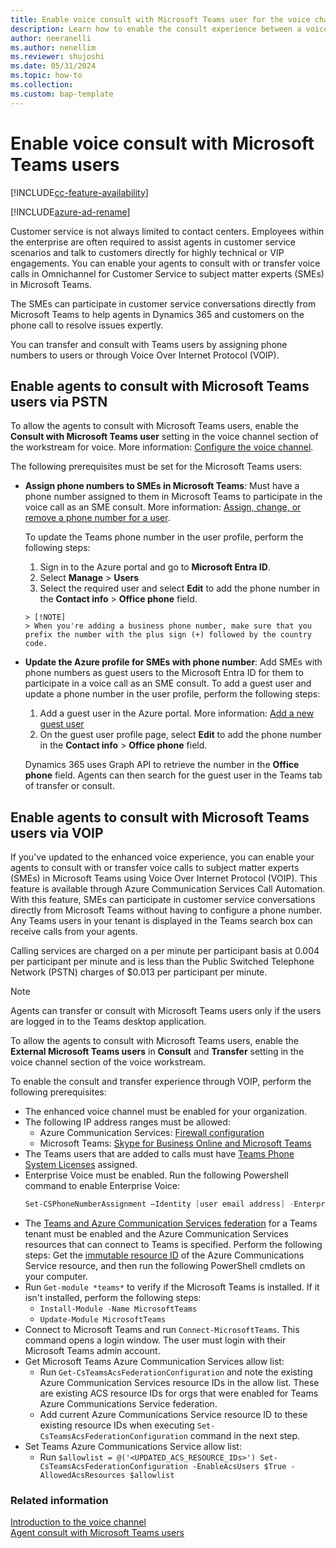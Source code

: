 ```yaml
---
title: Enable voice consult with Microsoft Teams user for the voice channel
description: Learn how to enable the consult experience between a voice channel agent and a Microsoft Teams user.
author: neeranelli
ms.author: nenellim
ms.reviewer: shujoshi
ms.date: 05/31/2024
ms.topic: how-to
ms.collection:
ms.custom: bap-template
---
```


# Enable voice consult with Microsoft Teams users

[!INCLUDE[cc-feature-availability](../../includes/cc-feature-availability.md)]


[!INCLUDE[azure-ad-rename](../../includes/cc-azure-ad-rename.md)]

Customer service is not always limited to contact centers. Employees within the enterprise are often required to assist agents in customer service scenarios and talk to customers directly for highly technical or VIP engagements. You can enable your agents to consult with or transfer voice calls in Omnichannel for Customer Service to subject matter experts (SMEs) in Microsoft Teams.

The SMEs can participate in customer service conversations directly from Microsoft Teams to help agents in Dynamics 365 and customers on the phone call to resolve issues expertly.

You can transfer and consult with Teams users by assigning phone numbers to users or through Voice Over Internet Protocol (VOIP).


## Enable agents to consult with Microsoft Teams users via PSTN

To allow the agents to consult with Microsoft Teams users, enable the **Consult with Microsoft Teams user** setting in the voice channel section of the workstream for voice. More information: [Configure the voice channel](../voice-channel-route-queues.md#configure-a-voice-channel). 

The following prerequisites must be set for the Microsoft Teams users:

- **Assign phone numbers to SMEs in Microsoft Teams**: Must have a phone number assigned to them in Microsoft Teams to participate in the voice call as an SME consult. More information: [Assign, change, or remove a phone number for a user](/microsoftteams/assign-change-or-remove-a-phone-number-for-a-user).

  To update the Teams phone number in the user profile, perform the following steps: 
    1. Sign in to the Azure portal and go to **Microsoft Entra ID**.
    1. Select **Manage** > **Users**
    1. Select the required user and select **Edit** to add the phone number in the **Contact info** > **Office phone** field.
    
      > [!NOTE]
      > When you're adding a business phone number, make sure that you prefix the number with the plus sign (+) followed by the country code.

- **Update the Azure profile for SMEs with phone number**: Add SMEs with phone numbers as guest users to the Microsoft Entra ID for them to participate in a voice call as an SME consult. To add a guest user and update a phone number in the user profile, perform the following steps:

     1. Add a guest user in the Azure portal. More information: [Add a new guest user](/entra/external-id/b2b-quickstart-add-guest-users-portal)
     2. On the guest user profile page, select **Edit** to add the phone number in the **Contact info** > **Office phone** field.

  Dynamics 365 uses Graph API to retrieve the number in the **Office phone** field. Agents can then search for the guest user in the Teams tab of transfer or consult.

## Enable agents to consult with Microsoft Teams users via VOIP

If you've updated to the enhanced voice experience, you can enable your agents to consult with or transfer voice calls to subject matter experts (SMEs) in Microsoft Teams using Voice Over Internet Protocol (VOIP). This feature is available through Azure Communication Services Call Automation. With this feature, SMEs can participate in customer service conversations directly from Microsoft Teams without having to configure a phone number. Any Teams users in your tenant is displayed in the Teams search box can receive calls from your agents.

Calling services are charged on a per minute per participant basis at 0.004 per participant per minute and is less than the Public Switched Telephone Network (PSTN) charges of $0.013 per participant per minute.

> [!NOTE]
> Agents can transfer or consult with Microsoft Teams users only if the users are logged in to the Teams desktop application.

To allow the agents to consult with Microsoft Teams users, enable the **External Microsoft Teams users** in **Consult** and **Transfer** setting in the voice channel section of the voice workstream.

To enable the consult and transfer experience through VOIP, perform the following prerequisites:

- The enhanced voice channel must be enabled for your organization.
- The following IP address ranges must be allowed:
   - Azure Communication Services: [Firewall configuration](/azure/communication-services/concepts/voice-video-calling/network-requirements#firewall-configuration)
   - Microsoft Teams: [Skype for Business Online and Microsoft Teams](/microsoft-365/enterprise/urls-and-ip-address-ranges#skype-for-business-online-and-microsoft-teams)
- The Teams users that are added to calls must have [Teams Phone System Licenses](/microsoftteams/setting-up-your-phone-system) assigned.
-  Enterprise Voice must be enabled. Run the following Powershell command to enable Enterprise Voice:
    ```powershell
    Set-CSPhoneNumberAssignment –Identity [user email address] -EnterpriseVoiceEnabled $true
    ```
-  The [Teams and Azure Communication Services federation](/powershell/module/teams/set-csteamsacsfederationconfiguration) for a Teams tenant must be enabled and the Azure Communication Services resources that can connect to Teams is specified. Perform the following steps:
Get the [immutable resource ID](/azure/communication-services/concepts/troubleshooting-info#getting-immutable-resource-id) of the Azure Communications Service resource, and then run the following PowerShell cmdlets on your computer.
- Run `Get-module *teams*` to verify if the Microsoft Teams is installed. If it isn't installed, perform the following steps:
    - `Install-Module -Name MicrosoftTeams`
    - `Update-Module MicrosoftTeams`
- Connect to Microsoft Teams and run `Connect-MicrosoftTeams`. This command opens a login window. The user must login with their Microsoft Teams admin account.
- Get Microsoft Teams Azure Communication Services allow list:
    - Run `Get-CsTeamsAcsFederationConfiguration` and note the existing Azure Communication Services resource IDs in the allow list. These are existing ACS resource IDs for orgs that were enabled for Teams Azure Communications Service federation.
    - Add current Azure Communications Service resource ID to these existing resource IDs when executing `Set-CsTeamsAcsFederationConfiguration` command in the next step.
 - Set Teams Azure Communications Service allow list: 
     - Run `$allowlist = @('<UPDATED_ACS_RESOURCE_IDs>') Set-CsTeamsAcsFederationConfiguration -EnableAcsUsers $True -AllowedAcsResources $allowlist`


### Related information

[Introduction to the voice channel](voice-channel.md)  
[Agent consult with Microsoft Teams users](../use/voice-channel-transfer-consult.md)  
